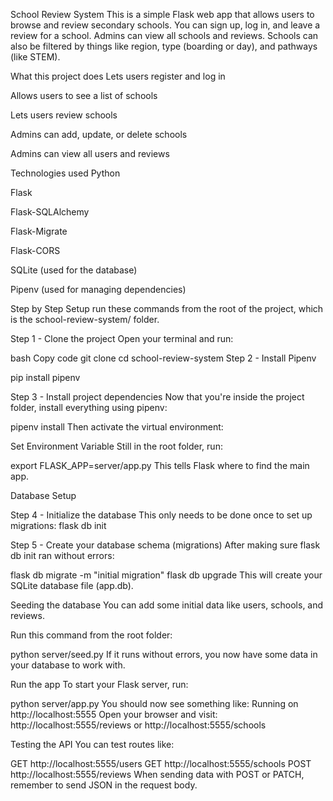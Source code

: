 School Review System
This is a simple Flask web app that allows users to browse and review secondary schools. You can sign up, log in, and leave a review for a school. Admins can view all schools and reviews. Schools can also be filtered by things like region, type (boarding or day), and pathways (like STEM).

What this project does
Lets users register and log in

Allows users to see a list of schools

Lets users review schools

Admins can add, update, or delete schools

Admins can view all users and reviews

Technologies used
Python

Flask

Flask-SQLAlchemy

Flask-Migrate

Flask-CORS

SQLite (used for the database)

Pipenv (used for managing dependencies)

Step by Step Setup
run these commands from the root of the project, which is the school-review-system/ folder.

Step 1 - Clone the project
Open your terminal and run:

bash
Copy code
git clone
cd school-review-system
Step 2 - Install Pipenv 

pip install pipenv

Step 3 - Install project dependencies
Now that you're inside the project folder, install everything using pipenv:

pipenv install
Then activate the virtual environment:

Set Environment Variable
Still in the root folder, run:

  export FLASK_APP=server/app.py
This tells Flask where to find the main app.

Database Setup

Step 4 - Initialize the database
This only needs to be done once to set up migrations:
flask db init

Step 5 - Create your database schema (migrations)
After making sure flask db init ran without errors:

flask db migrate -m "initial migration"
flask db upgrade
This will create your SQLite database file (app.db).

Seeding the database
You can add some initial data like users, schools, and reviews.

Run this command from the root folder:

python server/seed.py
If it runs without errors, you now have some data in your database to work with.

Run the app
To start your Flask server, run:

python server/app.py
You should now see something like:
Running on http://localhost:5555
Open your browser and visit: http://localhost:5555/reviews or http://localhost:5555/schools

Testing the API
You can test routes like:

GET http://localhost:5555/users
GET http://localhost:5555/schools
POST http://localhost:5555/reviews
When sending data with POST or PATCH, remember to send JSON in the request body.


